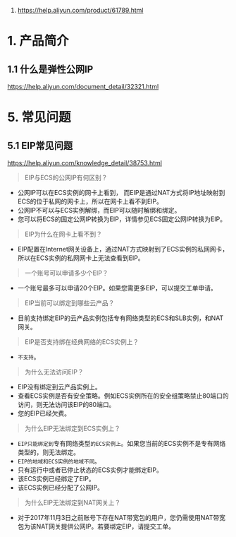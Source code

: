 1. https://help.aliyun.com/product/61789.html

# 1. 产品简介
## 1.1 什么是弹性公网IP
https://help.aliyun.com/document_detail/32321.html
# 5. 常见问题 
## 5.1 EIP常见问题
https://help.aliyun.com/knowledge_detail/38753.html
> EIP与ECS的公网IP有何区别？
  * 公网IP可以在ECS实例的网卡上看到， 而EIP是通过NAT方式将IP地址映射到ECS的位于私网的网卡上，所以在网卡上看不到EIP。
  * 公网IP不可以与ECS实例解绑，而EIP可以随时解绑和绑定。
  * 您可以将ECS的固定公网IP转换为EIP，详情参见ECS固定公网IP转换为EIP。
> EIP为什么在网卡上看不到？
  * EIP配置在Internet网关设备上，通过NAT方式映射到了ECS实例的私网网卡，所以在ECS实例的私网网卡上无法查看到EIP。
> 一个账号可以申请多少个EIP？
  * 一个账号最多可以申请20个EIP。如果您需更多EIP，可以提交工单申请。
> EIP当前可以绑定到哪些云产品？
  * 目前支持绑定EIP的云产品实例包括专有网络类型的ECS和SLB实例，和NAT网关。
> EIP是否支持绑在经典网络的ECS实例上？
  * `不支持`。
> 为什么无法访问EIP？
  * EIP没有绑定到云产品实例上。
  * 查看ECS实例是否有安全策略。例如ECS实例所在的安全组策略禁止80端口的访问，则无法访问该EIP的80端口。
  * 您的EIP已经欠费。
> 为什么EIP无法绑定到ECS实例上？
  * `EIP只能绑定到`专有网络类型`的ECS实例上`。如果您当前的ECS实例不是专有网络类型的，则无法绑定。
  * `EIP的地域和ECS实例的地域不同`。
  * 只有运行中或者已停止状态的ECS实例才能绑定EIP。
  * 该ECS实例已经绑定了EIP。
  * 该ECS实例已经分配了公网IP。
> 为什么EIP无法绑定到NAT网关上？
  * 对于2017年11月3日之前账号下存在NAT带宽包的用户，您仍需使用NAT带宽包为该NAT网关提供公网IP。若要绑定EIP，请提交工单。